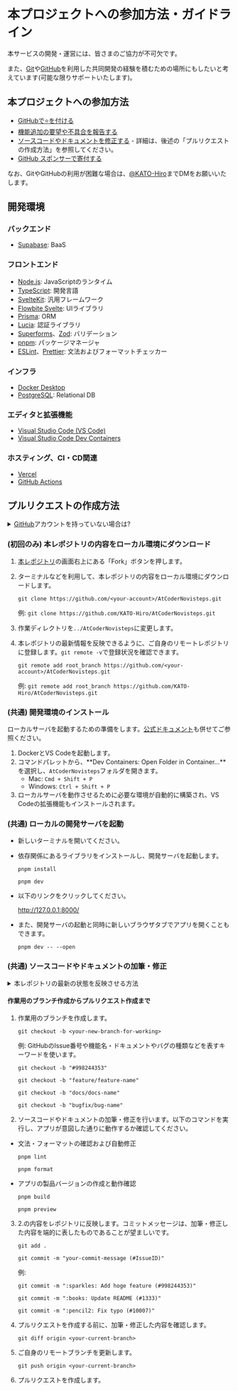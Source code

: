 # 本プロジェクトへの参加方法・ガイドライン

本サービスの開発・運営には、皆さまのご協力が不可欠です。

また、[Git](https://git-scm.com/)や[GitHub](https://github.com)を利用した共同開発の経験を積むための場所にもしたいと考えています(可能な限りサポートいたします)。

## 本プロジェクトへの参加方法

- [GitHubで:star:を付ける](https://github.com/KATO-Hiro/AtCoderNovisteps/stargazers)
- [機能追加の要望や不具合を報告する](https://github.com/KATO-Hiro/AtCoderNovisteps/issues)
- [ソースコードやドキュメントを修正する](https://github.com/KATO-Hiro/AtCoderNovisteps/pulls) - 詳細は、後述の「プルリクエストの作成方法」を参照してください。
- [GitHub スポンサーで寄付する](https://github.com/sponsors/KATO-Hiro)

なお、GitやGitHubの利用が困難な場合は、[@KATO-Hiro](https://twitter.com/k_hiro1818)までDMをお願いいたします。

## 開発環境

### バックエンド

- [Supabase](https://supabase.com/): BaaS

### フロントエンド

- [Node.js](https://nodejs.org): JavaScriptのランタイム
- [TypeScript](https://www.typescriptlang.org/): 開発言語
- [SvelteKit](https://kit.svelte.dev/): 汎用フレームワーク
- [Flowbite Svelte](https://flowbite-svelte.com/): UIライブラリ
- [Prisma](https://www.prisma.io/): ORM
- [Lucia](https://lucia-auth.com/): 認証ライブラリ
- [Superforms](https://superforms.rocks/)、[Zod](https://zod.dev/): バリデーション
- [pnpm](https://pnpm.io/ja/): パッケージマネージャ
- [ESLint](https://eslint.org/)、[Prettier](https://prettier.io/): 文法およびフォーマットチェッカー

### インフラ

- [Docker Desktop](https://www.docker.com/products/docker-desktop)
- [PostgreSQL](https://www.postgresql.org/): Relational DB

### エディタと拡張機能

- [Visual Studio Code (VS Code)](https://code.visualstudio.com/)
- [Visual Studio Code Dev Containers](https://code.visualstudio.com/docs/remote/containers)

### ホスティング、CI・CD関連

- [Vercel](https://vercel.com/)
- [GitHub Actions](https://docs.github.com/en/actions)

## プルリクエストの作成方法

<details>
  <summary>
    <a href="https://github.com/join">GitHub</a>アカウントを持っていない場合は?
  </summary>
  <p>有効なメールアドレス・ユーザ名・パスワードを用意して、<a href="https://www.google.co.jp/search?q=github+%E7%99%BB%E9%8C%B2">アカウントの登録</a>と<a href="https://qiita.com/shizuma/items/2b2f873a0034839e47ce">GitHubでssh接続</a>をしましょう</p>
</details>

### (初回のみ) 本レポジトリの内容をローカル環境にダウンロード

1. [本レポジトリ](https://github.com/KATO-Hiro/AtCoderNovisteps)の画面右上にある「Fork」ボタンを押します。
2. ターミナルなどを利用して、本レポジトリの内容をローカル環境にダウンロードします。

   `git clone https://github.com/<your-account>/AtCoderNovisteps.git`

   例:
   `git clone https://github.com/KATO-Hiro/AtCoderNovisteps.git`

3. 作業ディレクトリを`../AtCoderNovisteps`に変更します。

4. 本レポジトリの最新情報を反映できるように、ご自身のリモートレポジトリに登録します。`git remote -v`で登録状況を確認できます。

   `git remote add root_branch https://github.com/<your-account>/AtCoderNovisteps.git`

   例:
   `git remote add root_branch https://github.com/KATO-Hiro/AtCoderNovisteps.git`

### (共通) 開発環境のインストール

ローカルサーバを起動するための準備をします。[公式ドキュメント](https://code.visualstudio.com/docs/remote/containers#_quick-start-open-an-existing-folder-in-a-container)も併せてご参照ください。

1. DockerとVS Codeを起動します。
2. コマンドパレットから、**Dev Containers: Open Folder in Container...**を選択し、`AtCoderNovisteps`フォルダを開きます。
   - Mac: `Cmd + Shift + P`
   - Windows: `Ctrl + Shift + P`
3. ローカルサーバを動作させるために必要な環境が自動的に構築され、VS Codeの拡張機能もインストールされます。

### (共通) ローカルの開発サーバを起動

- 新しいターミナルを開いてください。
- 依存関係にあるライブラリをインストールし、開発サーバを起動します。

  `pnpm install`

  `pnpm dev`

- 以下のリンクをクリックしてください。

  <http://127.0.0.1:8000/>

- また、開発サーバの起動と同時に新しいブラウザタブでアプリを開くこともできます。

  `pnpm dev -- --open`

### (共通) ソースコードやドキュメントの加筆・修正

<details>
  <summary>本レポジトリの最新の状態を反映させる方法</summary>

1. 本レポジトリの最新の内容を取得します。

   `git fetch root_branch`

2. 取得した内容をご自身のローカル上のブランチにマージします。`main`の部分を変えれば、別のブランチにすることも可能です。

   `git merge root_branch/main`

3. ご自身のリモートブランチを更新します。

   `git push origin main`

</details>

#### 作業用のブランチ作成からプルリクエスト作成まで

1. 作業用のブランチを作成します。

   `git checkout -b <your-new-branch-for-working>`

   例: GitHubのIssue番号や機能名・ドキュメントやバグの種類などを表すキーワードを使います。

   `git checkout -b "#998244353"`

   `git checkout -b "feature/feature-name"`

   `git checkout -b "docs/docs-name"`

   `git checkout -b "bugfix/bug-name"`

2. ソースコードやドキュメントの加筆・修正を行います。以下のコマンドを実行し、アプリが意図した通りに動作するか確認してください。

- 文法・フォーマットの確認および自動修正

  `pnpm lint`

  `pnpm format`

- アプリの製品バージョンの作成と動作確認

  `pnpm build`

  `pnpm preview`

3. 2.の内容をレポジトリに反映します。コミットメッセージは、加筆・修正した内容を端的に表したものであることが望ましいです。

   `git add .`

   `git commit -m "your-commit-message (#IssueID)"`

   例:

   `git commit -m ":sparkles: Add hoge feature (#998244353)"`

   `git commit -m ":books: Update README (#1333)"`

   `git commit -m ":pencil2: Fix typo (#10007)"`

4. プルリクエストを作成する前に、加筆・修正した内容を確認します。

   `git diff origin <your-current-branch>`

5. ご自身のリモートブランチを更新します。

   `git push origin <your-current-branch>`

6. プルリクエストを作成します。
